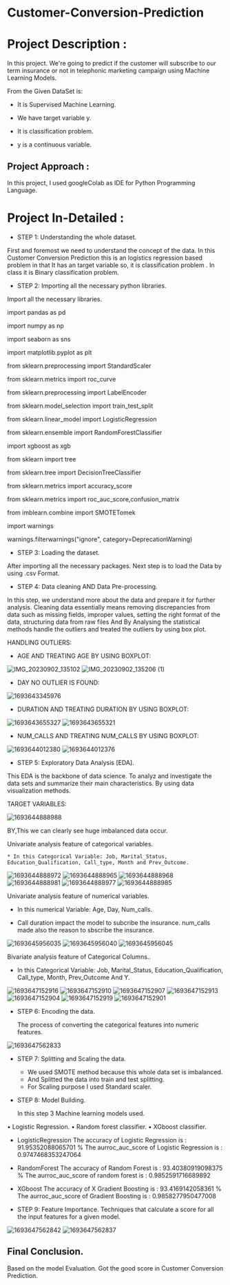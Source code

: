 # Customer-Conversion-Prediction


# Project Description :

In this project. We're going to predict if the customer will subscribe to our term insurance or not in telephonic marketing campaign using Machine Learning Models.

From the Given DataSet is:

* It is Supervised Machine Learning.

* We have target variable y.

* It is classification problem.

* y is a continuous variable.

## Project Approach :

In this project, I used googleColab  as IDE for Python Programming Language.

# Project In-Detailed :

* STEP 1: Understanding the whole dataset.
  
First and foremost we need to understand the concept of the data. In this Customer Conversion Prediction this is an logistics regression based problem in that It has an target variable so, it is classification problem . In class it is Binary classification problem.

* STEP 2:  Importing all the necessary python libraries.

Import all the necessary libraries.

import pandas as pd

import numpy as np

import seaborn as sns 

import matplotlib.pyplot as plt

from sklearn.preprocessing import StandardScaler 

from sklearn.metrics import roc_curve

from sklearn.preprocessing import LabelEncoder

from sklearn.model_selection import train_test_split

from sklearn.linear_model import LogisticRegression 

from sklearn.ensemble import RandomForestClassifier

import xgboost as xgb

from sklearn import tree

from sklearn.tree import DecisionTreeClassifier

from sklearn.metrics import accuracy_score

from sklearn.metrics import roc_auc_score,confusion_matrix

from imblearn.combine import SMOTETomek

import warnings

warnings.filterwarnings("ignore", category=DeprecationWarning)

* STEP 3:  Loading the dataset.

After importing all the necessary packages. Next step is to load the Data by using .csv Format.

* STEP 4:  Data cleaning AND Data Pre-processing.
  
In this step, we understand more about the data and prepare it for further analysis. Cleaning data essentially means removing discrepancies from data such as missing fields, improper values, setting the right format of the data, structuring data from raw files And By Analysing the statistical methods handle the outliers and treated the outliers by using box plot.

HANDLING OUTLIERS:

* AGE AND TREATING AGE BY USING BOXPLOT:

![IMG_20230902_135102](https://github.com/rakshithaelango/-Customer-Conversion-Prediction/assets/116090323/c028eca8-f2b6-4d9b-9b39-36b94fca4d19)
![IMG_20230902_135206 (1)](https://github.com/rakshithaelango/-Customer-Conversion-Prediction/assets/116090323/b9d6bcb9-42fd-42e8-847d-d2854182ec44)

* DAY NO OUTLIER IS FOUND:

![1693643345976](https://github.com/rakshithaelango/-Customer-Conversion-Prediction/assets/116090323/ce53d88c-d6cc-4e97-84e5-d7be35ad1eb0)
    
* DURATION AND TREATING DURATION BY USING BOXPLOT:
  
![1693643655327](https://github.com/rakshithaelango/-Customer-Conversion-Prediction/assets/116090323/5389e682-36ab-4726-beea-5a3f8deaa652)
![1693643655321](https://github.com/rakshithaelango/-Customer-Conversion-Prediction/assets/116090323/c0948b73-4b2d-4464-a0fb-d207c30564fc)

* NUM_CALLS AND TREATING NUM_CALLS BY USING BOXPLOT:
  
![1693644012380](https://github.com/rakshithaelango/-Customer-Conversion-Prediction/assets/116090323/f742b275-7a43-4f48-95c2-4eb43200d343)
![1693644012376](https://github.com/rakshithaelango/-Customer-Conversion-Prediction/assets/116090323/6d13b659-91e1-45f9-94e7-4bef25beaac1)

* STEP 5:  Exploratory Data Analysis [EDA].

This EDA is the backbone of data science. To analyz  and investigate the data sets and summarize their main characteristics. By using data visualization methods. 

TARGET VARIABLES: 

![1693644888988](https://github.com/rakshithaelango/-Customer-Conversion-Prediction/assets/116090323/990ee5bd-9af4-43c2-9dcd-260dde6ed718)

BY,This we can clearly see huge imbalanced data occur.

Univariate analysis feature of categorical variables.

    * In this Categorical Variable: Job, Marital_Status, Education_Qualification, Call_type, Month and Prev_Outcome.

![1693644888972](https://github.com/rakshithaelango/-Customer-Conversion-Prediction/assets/116090323/b1dd91eb-b84d-4429-9b3a-27d55800a897)
![1693644888965](https://github.com/rakshithaelango/-Customer-Conversion-Prediction/assets/116090323/b7f1c053-fdb1-4be7-b60b-292ffd594f8a)
![1693644888968](https://github.com/rakshithaelango/-Customer-Conversion-Prediction/assets/116090323/bb7ca907-dfc4-4469-a674-62e877675831)
![1693644888981](https://github.com/rakshithaelango/-Customer-Conversion-Prediction/assets/116090323/866abc21-e7b3-4b4b-ba61-200b39f007cb)
![1693644888977](https://github.com/rakshithaelango/-Customer-Conversion-Prediction/assets/116090323/c343f7eb-c72b-4567-9dc4-6a89785b6144)
![1693644888985](https://github.com/rakshithaelango/-Customer-Conversion-Prediction/assets/116090323/52537b8b-5ccf-4283-a47e-af7846e2607b)

Univariate analysis feature of numerical variables.

   * In this numerical Variable: Age, Day, Num_calls. 

   * Call duration impact the model to subcribe the insurance. num_calls made also the reason to sbscribe the insurance.

![1693645956035](https://github.com/rakshithaelango/-Customer-Conversion-Prediction/assets/116090323/a5f94ddb-cfb5-4751-8514-ef584e7d9b8c)
![1693645956040](https://github.com/rakshithaelango/-Customer-Conversion-Prediction/assets/116090323/898d2ed2-b1b5-4a93-aadd-32b8aabac081)
![1693645956045](https://github.com/rakshithaelango/-Customer-Conversion-Prediction/assets/116090323/53d56d76-5c8e-406f-8cbe-9e37ebe4eff8)


Bivariate analysis feature of Categorical Columns..

  * In this  Categorical Variable: Job, Marital_Status, Education_Qualification, Call_type, Month, Prev_Outcome And Y.

![1693647152916](https://github.com/rakshithaelango/-Customer-Conversion-Prediction/assets/116090323/6bb536db-4f07-45bb-8691-a7d3875d17e7)
![1693647152910](https://github.com/rakshithaelango/-Customer-Conversion-Prediction/assets/116090323/4efc2e08-03f1-4dfc-9ca6-d782a9d58af1)
![1693647152907](https://github.com/rakshithaelango/-Customer-Conversion-Prediction/assets/116090323/49cc5d5c-5d7f-464d-94c6-5feeec6e232c)
![1693647152913](https://github.com/rakshithaelango/-Customer-Conversion-Prediction/assets/116090323/a94355aa-7661-4f1a-a98e-3cabebf4dfc1)
![1693647152904](https://github.com/rakshithaelango/-Customer-Conversion-Prediction/assets/116090323/50af112d-a6a9-40ca-b9e4-aae55d3cd2a3)
![1693647152919](https://github.com/rakshithaelango/-Customer-Conversion-Prediction/assets/116090323/23f81eee-c29d-4744-b7df-0f279e6229c0)
![1693647152901](https://github.com/rakshithaelango/-Customer-Conversion-Prediction/assets/116090323/71113635-3657-4169-b260-48d979f456b3)

* STEP 6:  Encoding the data.
  
  The process of converting the categorical features into numeric features.

![1693647562833](https://github.com/rakshithaelango/-Customer-Conversion-Prediction/assets/116090323/c352c257-506d-4699-9242-a2889810093b)

 
* STEP 7:  Splitting and Scaling the data.
  
   *  We used SMOTE method because this whole data set is imbalanced.
   *  And Splitted the data into train and test splitting.
   *  For Scaling purpose I used Standard scaler.

* STEP 8: Model Building.
  
  In this step 3 Machine learning models used. 

 •	Logistic Regression.
 •	Random forest classifier.
 •	XGboost classifier.

* LogisticRegression
  The accuracy of Logistic Regression is :  91.95352088065701 %
  The aurroc_auc_score of Logistic Regression is :  0.9747468353247064

* RandomForest
  The accuracy of Random Forest is :  93.40380919098375 %
  The aurroc_auc_score of  random forest is :  0.9852591716689892

*  XGboost
  The accuracy of X Gradient Boosting is :  93.4169142058361 %
  The aurroc_auc_score of Gradient Boosting is :  0.9858277950477008

* STEP 9: Feature Importance.
  Techniques that calculate a score for all the input features for a given model.
  
![1693647562842](https://github.com/rakshithaelango/-Customer-Conversion-Prediction/assets/116090323/71a4473f-220b-4862-a8bd-c9cb1801e423)
![1693647562837](https://github.com/rakshithaelango/-Customer-Conversion-Prediction/assets/116090323/73416839-87a9-4e2d-9f96-67c775c54b02)

## Final Conclusion.
  Based on the model Evaluation. Got the good score in Customer Conversion Prediction.

 
 
 
 
 
 
 
